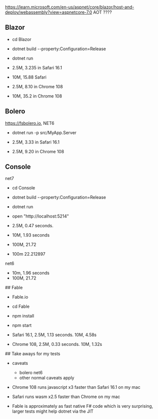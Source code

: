 ﻿https://learn.microsoft.com/en-us/aspnet/core/blazor/host-and-deploy/webassembly?view=aspnetcore-7.0  AOT ????

## Blazor

- cd Blazor
- dotnet build --property:Configuration=Release
- dotnet run

- 2.5M, 3.235 in Safari 16.1
- 10M, 15.88 Safari
- 2.5M, 8.10 in Chrome 108
- 10M, 35.2 in Chrome 108

## Bolero

https://fsbolero.io, NET6

- dotnet run -p src/MyApp.Server

- 2.5M, 3.33 in Safari 16.1
- 2.5M, 9.20 in Chrome 108

## Console

net7

- cd Console
- dotnet build --property:Configuration=Release
- dotnet run
- open "http://localhost:5214"

- 2.5M, 0.47 seconds.
- 10M, 1.93 seconds
- 100M, 21.72
- 100m 22.212897 

net6

- 10m, 1.96 seconds
- 100M, 21.72

## Fable

- Fable.io

- cd Fable
- npm install
- npm start

- Safari 16.1, 2.5M, 1.13 seconds.  10M, 4.58s
- Chrome 108, 2.5M, 0.33 seconds. 10M, 1.32s


## Take aways for my tests

- caveats
  - bolero net6
  - other normal caveats apply


- Chrome 108 runs javascript x3 faster than Safari 16.1 on my mac
- Safari runs wasm x2.5 faster than Chrome on my mac
- Fable is approximately as fast native F# code which is very surprising, larger tests might help dotnet via the JIT
